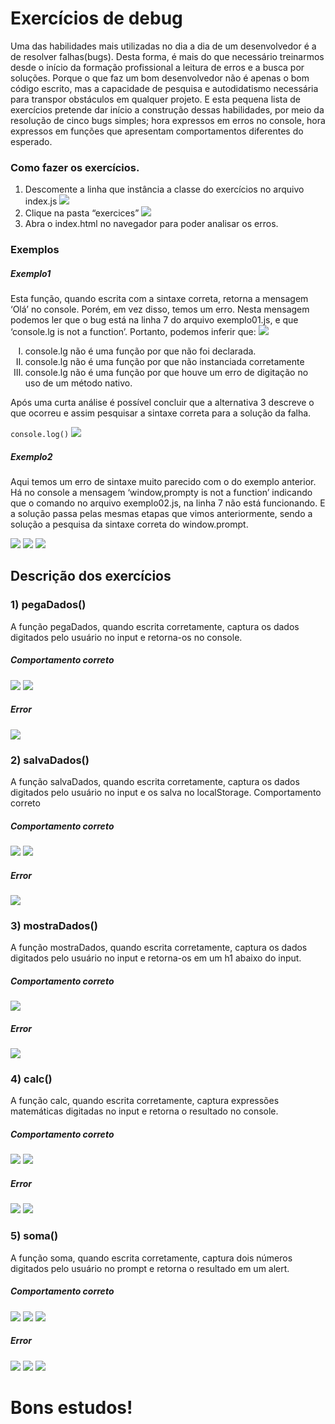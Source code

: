<h1>Exercícios de debug</h1>
<p>Uma das habilidades mais utilizadas no dia a dia de um desenvolvedor é a de resolver falhas(bugs). Desta forma, é mais do que necessário treinarmos desde o início da formação profissional a leitura de erros e a busca por soluções. Porque o que faz um bom desenvolvedor não é apenas o bom código escrito, mas a capacidade de pesquisa e autodidatismo necessária para transpor obstáculos em qualquer projeto.  E esta pequena lista de exercícios pretende dar início a construção dessas habilidades, por meio da resolução de cinco bugs simples; hora expressos em erros no console, hora expressos em funções que apresentam comportamentos diferentes do esperado. </p>
<h3>Como fazer os exercícios.</h3>
<ol>
  <li>Descomente a linha que instância a classe do exercícios no arquivo index.js
  <img src="./prints/howtodotheex.png">
</li>
  <li>Clique na pasta “exercices”
  <img src="./prints/howtodotheex2.png">
</li>
  <li>Abra o index.html no navegador para poder analisar os erros. 
</li>
</ol>
<h3>Exemplos</h3>
<h5>Exemplo1</h5>
<p>Esta função, quando escrita com a sintaxe correta, retorna a mensagem ‘Olá’ no console. Porém, em vez disso, temos um erro. Nesta mensagem podemos ler que o bug está na linha 7 do arquivo exemplo01.js, e que ‘console.lg is not a function’. Portanto, podemos inferir que: 
  <img src="./prints/exemplo01error.png">
</p>
<ol type="I">
  <li>console.lg não é uma função por que não foi declarada. 
</li>
  <li>console.lg não é uma função por que não instanciada corretamente 
</li>
  <li>console.lg não é uma função por que houve um erro de digitação no uso de um método nativo.  
</li>
</ol>
<p>Após uma curta análise é possível concluir que a alternativa 3 descreve o que ocorreu e assim pesquisar a sintaxe correta para a solução da falha.</p>
<code>console.log()</code>
  <img src="./prints/exemplo01ola.png">
<h5>Exemplo2</h5>
<p>Aqui temos um erro de sintaxe muito parecido com o do exemplo anterior. Há no console a mensagem ‘window,prompty is not a function’ indicando que o comando no arquivo exemplo02.js, na linha 7 não está funcionando. E a solução passa pelas mesmas etapas que vimos anteriormente, sendo a solução a pesquisa da sintaxe correta do window.prompt.</p>
  <img src="./prints/exemplo02error.png">
  <img src="./prints/exemplo02func.png">
  <img src="./prints/exemplo02func2.png">
<h2>Descrição dos exercícios </h2>
<h3>1) pegaDados()</h3>
<p>A função pegaDados, quando escrita corretamente, captura os dados digitados pelo usuário no input e retorna-os no console. 
</p>
<h5>Comportamento correto</h5>
<img src="./prints/ex01func.png">
<img src="./prints/ex01func2.png">
<h5>Error</h5>
<img src="./prints/ex01error.png">
<h3>2) salvaDados()</h3>
<p>A função salvaDados, quando escrita corretamente, captura os dados digitados pelo usuário no input e os salva no localStorage. 
Comportamento correto</p>
<h5>Comportamento correto</h5>
<img src="./prints/ex02func.png">
<img src="./prints/ex02func02.png">
<h5>Error</h5>
<img src="./prints/ex02error.png">
<h3>3) mostraDados()</h3>
<p>A função mostraDados, quando escrita corretamente, captura os dados digitados pelo usuário no input e retorna-os em um h1 abaixo do input.</p>
<h5>Comportamento correto</h5>
<img src="./prints/ex03func.png">
<h5>Error</h5>
<img src="./prints/ex03error.png">
<h3>4) calc()</h3>
<p>A função calc, quando escrita corretamente, captura expressões matemáticas digitadas no input e retorna o resultado no console.</p>
<h5>Comportamento correto</h5>
<img src="./prints/ex04func.png">
<img src="./prints/ex04func02.png">
<h5>Error</h5>
<img src="./prints/ex04error.png">
<img src="./prints/ex02error2eval.png">
<h3>5) soma()</h3>
<p>A função soma, quando escrita corretamente, captura dois números digitados pelo usuário no prompt e retorna o resultado em um alert.</p>
<h5>Comportamento correto</h5>
<img src="./prints/ex05func.png">
<img src="./prints/ex05func2.png">
<img src="./prints/ex05func4.png">
<h5>Error</h5>
<img src="./prints/ex05error.png">
<img src="./prints/ex05error2.png">
<img src="./prints/ex05error3.png">
<h1>Bons estudos!</h1>
